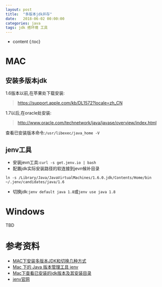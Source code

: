 ```yaml
---
layout: post
title:  "多版本jdk并存"
date:   2018-06-02 00:00:00
categories: java
tags: jdk 搭环境 工具
---
```


* content
{:toc}


# MAC
## 安装多版本jdk

1.6版本以前,在苹果处下载安装:
> https://support.apple.com/kb/DL1572?locale=zh_CN

1.7以后,在oracle处安装:
> http://www.oracle.com/technetwork/java/javase/overview/index.html

查看已安装版本命令:`/usr/libexec/java_home -V`





## jenv工具

- 安装jevn工具:`curl -s get.jenv.io | bash`
- 配置jdk实际安装路径的软连接到jevn候补目录

```
ln -s /Library/Java/JavaVirtualMachines/1.6.0.jdk/Contents/Home/bin ~/.jenv/candidates/java/1.6
```
- 切换jdk:`jenv default java 1.8`或`jenv use java 1.8`


# Windows

TBD



# 参考资料
- [MAC下安装多版本JDK和切换几种方式](https://blog.csdn.net/tianxiawuzhei/article/details/48263789)
- [Mac 下的 Java 版本管理工具 jenv](https://blog.csdn.net/kmyhy/article/details/52764058)
- [Mac下查看已安装的jdk版本及其安装目录](https://blog.csdn.net/caoxiaohong1005/article/details/73611424/)
- [jenv官网](http://jenv.io)

